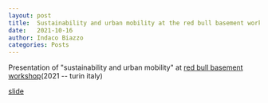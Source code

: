 ```yaml
---
layout: post
title:  Sustainability and urban mobility at the red bull basement workshop [2021 Turin]
date:   2021-10-16
author: Indaco Biazzo
categories: Posts
---
```


Presentation of "sustainability and urban mobility" at [red bull basement workshop](https://www.facebook.com/events/157439499917965/?_rdr)(2021 -- turin italy)

[slide](/assets/presentations/2021-10-16%20Red%20Bull%20talk/slidesmartcities.pptx)